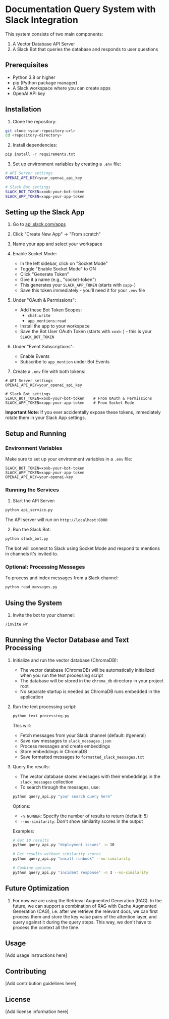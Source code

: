# Documentation Query System with Slack Integration

This system consists of two main components:
1. A Vector Database API Server
2. A Slack Bot that queries the database and responds to user questions

## Prerequisites

- Python 3.8 or higher
- pip (Python package manager)
- A Slack workspace where you can create apps
- OpenAI API key

## Installation

1. Clone the repository:
```bash
git clone <your-repository-url>
cd <repository-directory>
```

2. Install dependencies:
```bash
pip install -r requirements.txt
```

3. Set up environment variables by creating a `.env` file:
```bash
# API Server settings
OPENAI_API_KEY=your_openai_api_key

# Slack Bot settings
SLACK_BOT_TOKEN=xoxb-your-bot-token
SLACK_APP_TOKEN=xapp-your-app-token
```

## Setting up the Slack App

1. Go to [api.slack.com/apps](https://api.slack.com/apps)
2. Click "Create New App" → "From scratch"
3. Name your app and select your workspace

4. Enable Socket Mode:
   - In the left sidebar, click on "Socket Mode"
   - Toggle "Enable Socket Mode" to ON
   - Click "Generate Token"
   - Give it a name (e.g., "socket-token")
   - This generates your `SLACK_APP_TOKEN` (starts with `xapp-`)
   - Save this token immediately - you'll need it for your `.env` file

5. Under "OAuth & Permissions":
   - Add these Bot Token Scopes:
     - `chat:write`
     - `app_mentions:read`
   - Install the app to your workspace
   - Save the Bot User OAuth Token (starts with `xoxb-`) - this is your `SLACK_BOT_TOKEN`

6. Under "Event Subscriptions":
   - Enable Events
   - Subscribe to `app_mention` under Bot Events

7. Create a `.env` file with both tokens:
```env
# API Server settings
OPENAI_API_KEY=your_openai_api_key

# Slack Bot settings
SLACK_BOT_TOKEN=xoxb-your-bot-token    # From OAuth & Permissions
SLACK_APP_TOKEN=xapp-your-app-token    # From Socket Mode
```

**Important Note**: If you ever accidentally expose these tokens, immediately rotate them in your Slack App settings.

## Setup and Running

### Environment Variables
Make sure to set up your environment variables in a `.env` file:
```env
SLACK_BOT_TOKEN=xoxb-your-bot-token
SLACK_APP_TOKEN=xapp-your-app-token
OPENAI_API_KEY=your-openai-key
```

### Running the Services

1. Start the API Server:
```bash
python api_service.py
```
The API server will run on `http://localhost:8000`

2. Run the Slack Bot:
```bash
python slack_bot.py
```

The bot will connect to Slack using Socket Mode and respond to mentions in channels it's invited to.

### Optional: Processing Messages
To process and index messages from a Slack channel:
```bash
python read_messages.py
```

## Using the System

1. Invite the bot to your channel:
```bash
/invite @Y
```

## Running the Vector Database and Text Processing

1. Initialize and run the vector database (ChromaDB):
   - The vector database (ChromaDB) will be automatically initialized when you run the text processing script
   - The database will be stored in the `chroma_db` directory in your project root
   - No separate startup is needed as ChromaDB runs embedded in the application

2. Run the text processing script:
   ```bash
   python text_processing.py
   ```
   This will:
   - Fetch messages from your Slack channel (default: #general)
   - Save raw messages to `slack_messages.json`
   - Process messages and create embeddings
   - Store embeddings in ChromaDB
   - Save formatted messages to `formatted_slack_messages.txt`

3. Query the results:
   - The vector database stores messages with their embeddings in the `slack_messages` collection
   - To search through the messages, use:
   ```bash
   python query_api.py "your search query here"
   ```
   
   Options:
   - `-n NUMBER`: Specify the number of results to return (default: 5)
   - `--no-similarity`: Don't show similarity scores in the output
   
   Examples:
   ```bash
   # Get 10 results
   python query_api.py "deployment issues" -n 10
   
   # Get results without similarity scores
   python query_api.py "oncall runbook" --no-similarity
   
   # Combine options
   python query_api.py "incident response" -n 3 --no-similarity
   ```

## Future Optimization

1. For now we are using the Retrieval Augmented Generation (RAG). In the future, we can support a combination of RAG with Cache Augmented Generation (CAG), i.e. after we retrieve the relevant docs, we can first process them and store the key value pairs of the attention layer, and query against it during the query steps. This way, we don't have to process the context all the time. 

## Usage

[Add usage instructions here]

## Contributing

[Add contribution guidelines here]

## License

[Add license information here] 